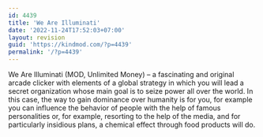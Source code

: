 ```yaml
---
id: 4439
title: 'We Are Illuminati'
date: '2022-11-24T17:52:03+07:00'
layout: revision
guid: 'https://kindmod.com/?p=4439'
permalink: '/?p=4439'
---
```


We Are Illuminati (MOD, Unlimited Money) – a fascinating and original arcade clicker with elements of a global strategy in which you will lead a secret organization whose main goal is to seize power all over the world. In this case, the way to gain dominance over humanity is for you, for example you can influence the behavior of people with the help of famous personalities or, for example, resorting to the help of the media, and for particularly insidious plans, a chemical effect through food products will do.